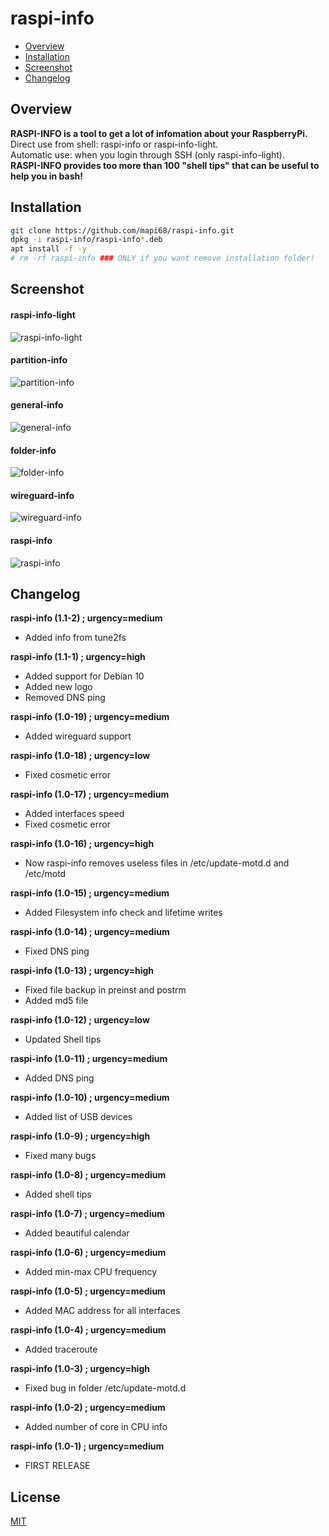 # raspi-info

* [Overview](#overview)
* [Installation](#installation)
* [Screenshot](#screenshot)
* [Changelog](#changelog)

## Overview
<b>RASPI-INFO is a tool to get a lot of infomation about your RaspberryPi.</b><br>
Direct use from shell: raspi-info or raspi-info-light.<br>
Automatic use: when you login through SSH (only raspi-info-light).<br>
<b>RASPI-INFO provides too more than 100 "shell tips" that can be useful to help you in bash!</b><br>

## Installation
```bash
git clone https://github.com/mapi68/raspi-info.git
dpkg -i raspi-info/raspi-info*.deb
apt install -f -y
# rm -rf raspi-info ### ONLY if you want remove installation folder!
```

## Screenshot
#### raspi-info-light
<img src="https://i.postimg.cc/N0KmrGhT/raspi-info-light.png" alt="raspi-info-light"><br>
#### partition-info
<img src="https://i.postimg.cc/NGZHWvHf/partition-info.png" alt="partition-info"><br>
#### general-info
<img src="https://i.postimg.cc/28FSTsdt/general-info.png" alt="general-info"><br>
#### folder-info
<img src="https://i.postimg.cc/jSx2VkVZ/folder-info.png" alt="folder-info"><br>
#### wireguard-info
<img src="https://i.postimg.cc/SN8M416L/wireguard-info.png" alt="wireguard-info"><br>
#### raspi-info
<img src="https://i.postimg.cc/G2j56pHV/raspi-info.png" alt="raspi-info"><br>


## Changelog

<b>raspi-info (1.1-2) ; urgency=medium</b>
  * Added info from tune2fs

<b>raspi-info (1.1-1) ; urgency=high</b>
  * Added support for Debian 10
  * Added new logo
  * Removed DNS ping

<b>raspi-info (1.0-19) ; urgency=medium</b>
  * Added wireguard support

<b>raspi-info (1.0-18) ; urgency=low</b>
  * Fixed cosmetic error

<b>raspi-info (1.0-17) ; urgency=medium</b>
  * Added interfaces speed
  * Fixed cosmetic error

<b>raspi-info (1.0-16) ; urgency=high</b>
  * Now raspi-info removes useless files in /etc/update-motd.d and /etc/motd

<b>raspi-info (1.0-15) ; urgency=medium</b>
  * Added Filesystem info check and lifetime writes

<b>raspi-info (1.0-14) ; urgency=medium</b>
  * Fixed DNS ping

<b>raspi-info (1.0-13) ; urgency=high</b>
  * Fixed file backup in preinst and postrm
  * Added md5 file

<b>raspi-info (1.0-12) ; urgency=low</b>
  * Updated Shell tips

<b>raspi-info (1.0-11) ; urgency=medium</b>
  * Added DNS ping

<b>raspi-info (1.0-10) ; urgency=medium</b>
  * Added list of USB devices

<b>raspi-info (1.0-9) ; urgency=high</b>
  * Fixed many bugs

<b>raspi-info (1.0-8) ; urgency=medium</b>
  * Added shell tips

<b>raspi-info (1.0-7) ; urgency=medium</b>
  * Added beautiful calendar

<b>raspi-info (1.0-6) ; urgency=medium</b>
  * Added min-max CPU frequency

<b>raspi-info (1.0-5) ; urgency=medium</b>
  * Added MAC address for all interfaces

<b>raspi-info (1.0-4) ; urgency=medium</b>
  * Added traceroute

<b>raspi-info (1.0-3) ; urgency=high</b>
  * Fixed bug in folder /etc/update-motd.d

<b>raspi-info (1.0-2) ; urgency=medium</b>
  * Added number of core in CPU info

<b>raspi-info (1.0-1) ; urgency=medium</b>
  * FIRST RELEASE
  
  
## License
[MIT](LICENSE.md)
